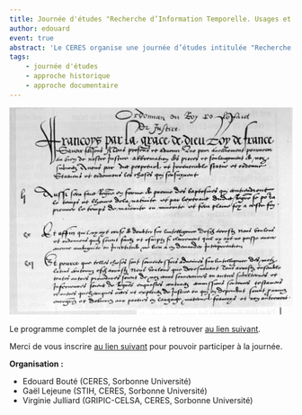 ```yaml
---
title: Journée d'études "Recherche d’Information Temporelle. Usages et Expérimentations Linguistiques" - 9 juin 2023
author: edouard
event: true
abstract: 'Le CERES organise une journée d’études intitulée "Recherche d’Information Temporelle. Usages et Expérimentations Linguistiques", qui se tiendra le vevdredi 9 juin 2023, de 9h à 15h30, à la Maison de la Recherche de Sorbonne Université (28 rue Serpente, 75006, Paris).'
tags:
    - journée d'études
    - approche historique
    - approche documentaire
---
```


![big](documents-anciens.png)

Le programme complet de la journée est à retrouver [au lien suivant](JE-CERES-Affiche-9-juin.pdf).

Merci de vous inscrire [au lien suivant](https://framaforms.org/inscription-journee-detudes-ceres-recherche-dinformation-temporelle-usages-et-experimentations) pour pouvoir participer à la journée. 

**Organisation :**

- Edouard Bouté (CERES, Sorbonne Université)
- Gaël Lejeune (STIH, CERES, Sorbonne Université)
- Virginie Julliard (GRIPIC-CELSA, CERES, Sorbonne Université)
